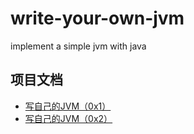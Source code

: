 # write-your-own-jvm
implement a simple jvm with java

## 项目文档
- [写自己的JVM（0x1）](https://mp.weixin.qq.com/s/sUrn3GisPzanGHI3Vyr3jg)
- [写自己的JVM（0x2）](https://mp.weixin.qq.com/s/4TE_iai-1-oTDXdNxXBnKg)